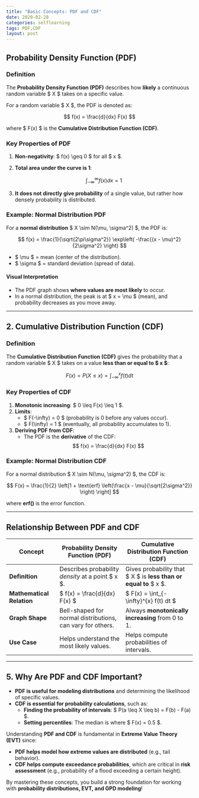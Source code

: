 ```yaml
---
title: "Basic Concepts: PDF and CDF"
date: 2020-02-28
categories: selflearning
tags: PDF,CDF
layout: post
---
```



## Probability Density Function (PDF)
### **Definition**
The **Probability Density Function (PDF)** describes how **likely** a continuous random variable $ X $ takes on a specific value.

For a random variable $ X $, the PDF is denoted as:

$$
f(x) = \frac{d}{dx} F(x)
$$

where $ F(x) $ is the **Cumulative Distribution Function (CDF)**.

### **Key Properties of PDF**
1. **Non-negativity**: $ f(x) \geq 0 $ for all $ x $.
2. **Total area under the curve is 1**:

   $$
   \int_{-\infty}^{\infty} f(x) dx = 1
   $$

3. **It does not directly give probability** of a single value, but rather how densely probability is distributed.

### **Example: Normal Distribution PDF**
For a **normal distribution** $ X \sim N(\mu, \sigma^2) $, the PDF is:

$$
f(x) = \frac{1}{\sqrt{2\pi\sigma^2}} \exp\left( -\frac{(x - \mu)^2}{2\sigma^2} \right)
$$

- $ \mu $ = mean (center of the distribution).
- $ \sigma $ = standard deviation (spread of data).

#### **Visual Interpretation**
- The PDF graph shows **where values are most likely** to occur.
- In a normal distribution, the peak is at $ x = \mu $ (mean), and probability decreases as you move away.

---

## **2. Cumulative Distribution Function (CDF)**
### **Definition**
The **Cumulative Distribution Function (CDF)** gives the probability that a random variable $ X $ takes on a value **less than or equal to $ x $**:

$$
F(x) = P(X \leq x) = \int_{-\infty}^{x} f(t) dt
$$

### **Key Properties of CDF**
1. **Monotonic increasing**: $ 0 \leq F(x) \leq 1 $.
2. **Limits**:
   - $ F(-\infty) = 0 $ (probability is 0 before any values occur).
   - $ F(\infty) = 1 $ (eventually, all probability accumulates to 1).
3. **Deriving PDF from CDF**:
   - The PDF is the **derivative** of the CDF:  
     $$
     f(x) = \frac{d}{dx} F(x)
     $$

### **Example: Normal Distribution CDF**
For a normal distribution $ X \sim N(\mu, \sigma^2) $, the CDF is:

$$
F(x) = \frac{1}{2} \left[1 + \text{erf} \left(\frac{x - \mu}{\sqrt{2\sigma^2}} \right) \right]
$$

where **erf()** is the error function.

---

## Relationship Between PDF and CDF
| Concept | Probability Density Function (PDF) | Cumulative Distribution Function (CDF) |
|---------|--------------------------------|--------------------------------|
| **Definition** | Describes probability *density* at a point $ x $. | Gives probability that $ X $ is **less than or equal to** $ x $. |
| **Mathematical Relation** | $ f(x) = \frac{d}{dx} F(x) $ | $ F(x) = \int_{-\infty}^{x} f(t) dt $ |
| **Graph Shape** | Bell-shaped for normal distributions, can vary for others. | Always **monotonically increasing** from 0 to 1. |
| **Use Case** | Helps understand the most likely values. | Helps compute probabilities of intervals. |

---

## **5. Why Are PDF and CDF Important?**
- **PDF is useful for modeling distributions** and determining the likelihood of specific values.
- **CDF is essential for probability calculations**, such as:
  - **Finding the probability of intervals**: $ P(a \leq X \leq b) = F(b) - F(a) $.
  - **Setting percentiles**: The median is where $ F(x) = 0.5 $.

Understanding **PDF and CDF** is fundamental in **Extreme Value Theory (EVT)** since:
- **PDF helps model how extreme values are distributed** (e.g., tail behavior).
- **CDF helps compute exceedance probabilities**, which are critical in **risk assessment** (e.g., probability of a flood exceeding a certain height).

By mastering these concepts, you build a strong foundation for working with **probability distributions, EVT, and GPD modeling**!

